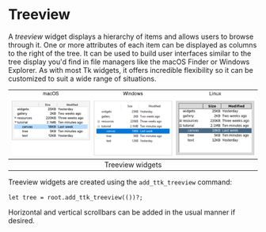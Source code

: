 # Treeview

A *treeview* widget displays a hierarchy of items and allows users to browse
through it. One or more attributes of each item can be displayed as columns to
the right of the tree. It can be used to build user interfaces similar to the
tree display you'd find in file managers like the macOS Finder or Windows
Explorer. As with most Tk widgets, it offers incredible flexibility so it can be
customized to suit a wide range of situations.

| ![Treeview widgets.](./images/w_treeview_all.png) |
| :---------------------------------------------: |
|                 Treeview widgets                |

Treeview widgets are created using the `add_ttk_treeview` command:

```rust,no_run
let tree = root.add_ttk_treeview(())?;
```

Horizontal and vertical scrollbars can be added in the usual manner if desired.
